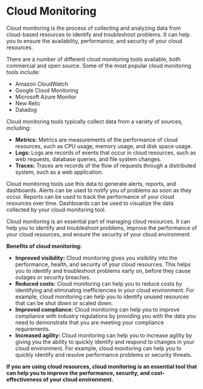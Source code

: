 # Cloud Monitoring

Cloud monitoring is the process of collecting and analyzing data from cloud-based resources to identify and troubleshoot problems. It can help you to ensure the availability, performance, and security of your cloud resources.

There are a number of different cloud monitoring tools available, both commercial and open source. Some of the most popular cloud monitoring tools include:

- Amazon CloudWatch
- Google Cloud Monitoring
- Microsoft Azure Monitor
- New Relic
- Datadog

Cloud monitoring tools typically collect data from a variety of sources, including:

- **Metrics:** Metrics are measurements of the performance of cloud resources, such as CPU usage, memory usage, and disk space usage.
- **Logs:** Logs are records of events that occur in cloud resources, such as web requests, database queries, and file system changes.
- **Traces:** Traces are records of the flow of requests through a distributed system, such as a web application.

Cloud monitoring tools use this data to generate alerts, reports, and dashboards. Alerts can be used to notify you of problems as soon as they occur. Reports can be used to track the performance of your cloud resources over time. Dashboards can be used to visualize the data collected by your cloud monitoring tool.

Cloud monitoring is an essential part of managing cloud resources. It can help you to identify and troubleshoot problems, improve the performance of your cloud resources, and ensure the security of your cloud environment.

**Benefits of cloud monitoring:**

- **Improved visibility:** Cloud monitoring gives you visibility into the performance, health, and security of your cloud resources. This helps you to identify and troubleshoot problems early on, before they cause outages or security breaches.
- **Reduced costs:** Cloud monitoring can help you to reduce costs by identifying and eliminating inefficiencies in your cloud environment. For example, cloud monitoring can help you to identify unused resources that can be shut down or scaled down.
- **Improved compliance:** Cloud monitoring can help you to improve compliance with industry regulations by providing you with the data you need to demonstrate that you are meeting your compliance requirements.
- **Increased agility:** Cloud monitoring can help you to increase agility by giving you the ability to quickly identify and respond to changes in your cloud environment. For example, cloud monitoring can help you to quickly identify and resolve performance problems or security threats.

**If you are using cloud resources, cloud monitoring is an essential tool that can help you to improve the performance, security, and cost-effectiveness of your cloud environment.**